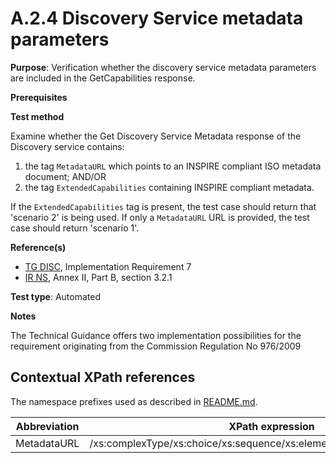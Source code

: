 # A.2.4 Discovery Service metadata parameters

**Purpose**: Verification whether the discovery service metadata parameters are included in the GetCapabilities response.

**Prerequisites**

**Test method**

Examine whether the Get Discovery Service Metadata response of the Discovery service contains:
1. the tag ```MetadataURL``` which points to an INSPIRE compliant ISO metadata document;
AND/OR
2. the tag ```ExtendedCapabilities``` containing INSPIRE compliant metadata.

If the ```ExtendedCapabilities``` tag is present, the test case should return that 'scenario 2' is being used. If only a ```MetadataURL``` URL is provided, the test case should return 'scenario 1'.

**Reference(s)**

 * [TG DISC](README.md#ref_TG_DISC), Implementation Requirement 7
 * [IR NS](README.md#ref_IR_NS), Annex II, Part B, section 3.2.1

**Test type**: Automated

**Notes**

The Technical Guidance offers two implementation possibilities for the requirement originating from the Commission Regulation No 976/2009

## Contextual XPath references

The namespace prefixes used as described in [README.md](README.md#namespaces).

Abbreviation                                               |  XPath expression
---------------------------------------------------------- | -------------------------------------------------------------------------
<a name="#MetadataURL"></a> MetadataURL |  /xs:complexType/xs:choice/xs:sequence/xs:element[@name="MetadataUrl"]

